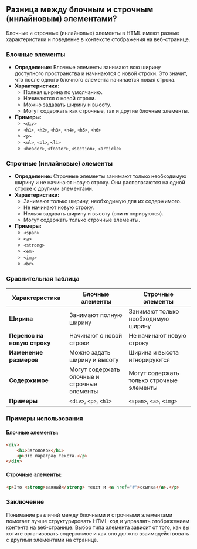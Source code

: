 ## Разница между блочным и строчным (инлайновым) элементами?

Блочные и строчные (инлайновые) элементы в HTML имеют разные характеристики и поведение в контексте отображения на веб-странице.

### **Блочные элементы**

- **Определение:** Блочные элементы занимают всю ширину доступного пространства и начинаются с новой строки. Это значит, что после одного блочного элемента начинается новая строка.
- **Характеристики:**
  - Полная ширина по умолчанию.
  - Начинаются с новой строки.
  - Можно задавать ширину и высоту.
  - Могут содержать как строчные, так и другие блочные элементы.
- **Примеры:** 
  - `<div>`
  - `<h1>`, `<h2>`, `<h3>`, `<h4>`, `<h5>`, `<h6>`
  - `<p>`
  - `<ul>`, `<ol>`, `<li>`
  - `<header>`, `<footer>`, `<section>`, `<article>`

### **Строчные (инлайновые) элементы**

- **Определение:** Строчные элементы занимают только необходимую ширину и не начинают новую строку. Они располагаются на одной строке с другими элементами.
- **Характеристики:**
  - Занимают только ширину, необходимую для их содержимого.
  - Не начинают новую строку.
  - Нельзя задавать ширину и высоту (они игнорируются).
  - Могут содержать только строчные элементы.
- **Примеры:** 
  - `<span>`
  - `<a>`
  - `<strong>`
  - `<em>`
  - `<img>`
  - `<br>`

### **Сравнительная таблица**

| **Характеристика**        | **Блочные элементы**             | **Строчные элементы**               |
|---------------------------|----------------------------------|-------------------------------------|
| **Ширина**                | Занимают полную ширину           | Занимают только необходимую ширину  |
| **Перенос на новую строку** | Начинают с новой строки         | Не начинают новую строку            |
| **Изменение размеров**     | Можно задать ширину и высоту     | Ширина и высота игнорируются        |
| **Содержимое**            | Могут содержать блочные и строчные элементы | Могут содержать только строчные элементы |
| **Примеры**               | `<div>`, `<p>`, `<h1>`           | `<span>`, `<a>`, `<img>`            |

### **Примеры использования**

#### **Блочные элементы:**
```html
<div>
    <h1>Заголовок</h1>
    <p>Это параграф текста.</p>
</div>
```

#### **Строчные элементы:**
```html
<p>Это <strong>важный</strong> текст и <a href="#">ссылка</a>.</p>
```

### **Заключение**

Понимание различий между блочными и строчными элементами помогает лучше структурировать HTML-код и управлять отображением контента на веб-странице. Выбор типа элемента зависит от того, как вы хотите организовать содержимое и как оно должно взаимодействовать с другими элементами на странице.